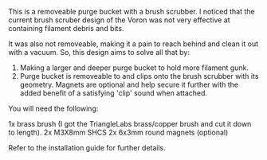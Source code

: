 This is a removeable purge bucket with a brush scrubber. I noticed that the current brush scruber design of the Voron was not very effective at containing filament debris and bits.

It was also not removeable, making it a pain to reach behind and clean it out with a vacuum. So, this design aims to solve all that by:

1) Making a larger and deeper purge bucket to hold more filament gunk.
2) Purge bucket is removeable to and clips onto the brush scrubber with its geometry. Magnets are optional and help secure it further with the added benefit of a satisfying 'clip' sound when attached.

You will need the following:

1x brass brush (I got the TriangleLabs brass/copper brush and cut it down to length).
2x M3X8mm SHCS
2x 6x3mm round magnets (optional)

Refer to the installation guide for further details.
